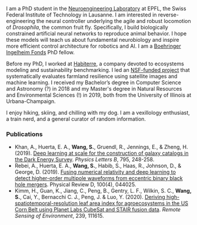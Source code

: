 I am a PhD student in the [Neuroengineering Laboratory](https://www.epfl.ch/labs/ramdya-lab/) at EPFL, the Swiss Federal Institute of Technology in Lausanne. I am interested in reverse-engineering the neural controller underlying the agile and robust locomotion of _Drosophila_, the common fruit fly. Specifically, I build biologically constrained artificial neural networks to reproduce animal behavior. I hope these models will teach us about fundamental neurobiology and inspire more efficient control architecture for robotics and AI. I am a [Boehringer Ingelheim Fonds](https://www.bifonds.de/) PhD fellow.

Before my PhD, I worked at [Habiterre](https://www.habiterre.com/), a company devoted to ecosystems modeling and sustainability benchmarking. I led an [NSF-funded project](https://www.nsf.gov/awardsearch/showAward?AWD_ID=2026071) that systematically evaluates farmland resilience using satellite images and machine learning. I received my Bachelor’s degree in Computer Science and Astronomy (?) in 2018 and my Master's degree in Natural Resources and Environmental Sciences (!) in 2019, both from the University of Illinois at Urbana-Champaign.

I enjoy hiking, skiing, and chilling with my dog. I am a vexillology enthusiast, a train nerd, and a general curator of random information.

### Publications
- Khan, A., Huerta, E. A., **Wang, S.**, Gruendl, R., Jennings, E., & Zheng, H. (2019). [Deep learning at scale for the construction of galaxy catalogs in the Dark Energy Survey](https://doi.org/10.1016/j.physletb.2019.06.009). _Physics Letters B_, 795, 248-258.
- Rebei, A., Huerta, E. A., **Wang, S.**, Habib, S., Haas, R., Johnson, D., & George, D. (2019). [Fusing numerical relativity and deep learning to detect higher-order multipole waveforms from eccentric binary black hole mergers](https://doi.org/10.1103/PhysRevD.100.044025). Physical Review D, 100(4), 044025.
- Kimm, H., Guan, K., Jiang, C., Peng, B., Gentry, L. F., Wilkin, S. C., **Wang, S.**, Cai, Y., Bernacchi C. J., Peng, J. & Luo, Y. (2020). [Deriving high-spatiotemporal-resolution leaf area index for agroecosystems in the US Corn Belt using Planet Labs CubeSat and STAIR fusion data](https://www.sciencedirect.com/science/article/pii/S0034425719306352). _Remote Sensing of Environment_, 239, 111615.
